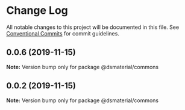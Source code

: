 # Change Log

All notable changes to this project will be documented in this file.
See [Conventional Commits](https://conventionalcommits.org) for commit guidelines.

## 0.0.6 (2019-11-15)

**Note:** Version bump only for package @dsmaterial/commons

## 0.0.2 (2019-11-15)

**Note:** Version bump only for package @dsmaterial/commons
